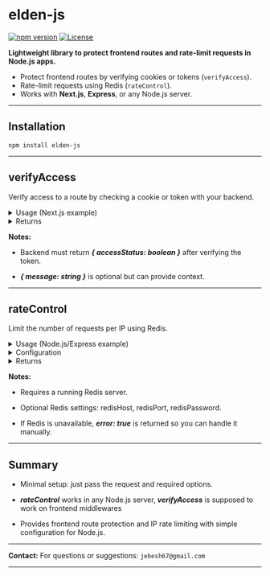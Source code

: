 # elden-js

[![npm version](https://img.shields.io/npm/v/elden-js)](https://www.npmjs.com/package/elden-js)
[![License](https://img.shields.io/npm/l/elden-js)](LICENSE)

**Lightweight library to protect frontend routes and rate-limit requests in Node.js apps.**

- Protect frontend routes by verifying cookies or tokens (`verifyAccess`).
- Rate-limit requests using Redis (`rateControl`).
- Works with **Next.js**, **Express**, or any Node.js server.

---

## Installation

```
npm install elden-js
```
___

## verifyAccess
Verify access to a route by checking a cookie or token with your backend.

<details> <summary>Usage (Next.js example)</summary>

````
import { verifyAccess, RequestWithCookies, AccessResponse } from "elden-js/frontend";

const typedReq = req as unknown as RequestWithCookies;
// or just pass the plain rrequest [ verifyAccess(backendURL, tokenName, req) ]

const access: AccessResponse = await verifyAccess(
  "http://yourBackend",
  "tokenName",
  typedReq
);

if (!access.accessStatus) {
  // redirect or deny access
}
````

</details> <details> <summary>Returns</summary>

````
{
  accessStatus: boolean, // true if access is allowed
  message: string        // "Access granted" or "Access denied"
}
````

</details>

**Notes:**
- Backend must return ***{ accessStatus: boolean }*** after verifying the token.

- ***{ message: string }*** is optional but can provide context.
___

## rateControl

Limit the number of requests per IP using Redis.

<details> <summary>Usage (Node.js/Express example)</summary>

````
import { rateControl, RateControlRequest, RateLimitResult, RateLimitOptions } from "elden-js/backend";

const options: RateLimitOptions = { limit: 5, window: 10 }; // 5 requests per 10 seconds
// options can have redisHost, redisPort, redisPassword which are optional
// read Configuration for more info on RateLimitOptions

// can just pass the plain request, typedRequest is optional
// const typedReq: RateControlRequest = { ip: req.ip (or) headers: req.headers };

const result: RateLimitResult = await rateControl(req, options);

if (!result.allowed) {
  // handle rate limit exceeded
}

// if redis is not connected it will return an error: true
if (result.error) {
// console.error("Redis not connected")
}
````

</details> <details> <summary>Configuration</summary>

````
export interface RateLimitOptions {
  limit: number;       // max number of allowed requests per IP
  window: number;      // in seconds example 10 for 10 seconds
  redisHost?: string;  // your live redis host url, if not provided runs on 127.0.0.1(localHost)
  redisPort?: number;  // if not provided runs on 6379
  redisPassword?: string;
}
````



</details> <details> <summary>Returns</summary>

````
export interface RateLimitResult {
  allowed: boolean,   // true if request allowed
  remaining: number,  // requests left in the window
  resetIn: number,    // seconds until window resets
  ip: string,
  message: string,
  error?: boolean     // true if Redis not connected
}
````

</details>

**Notes:**

- Requires a running Redis server.

- Optional Redis settings: redisHost, redisPort, redisPassword.

- If Redis is unavailable, ***error: true*** is returned so you can handle it manually.
___

## Summary

- Minimal setup: just pass the request and required options.

- ***rateControl*** works in any Node.js server, ***verifyAccess*** is supposed to work on frontend middlewares

- Provides frontend route protection and IP rate limiting with simple configuration for Node.js.
___

**Contact:** For questions or suggestions: `jebesh67@gmail.com`
___